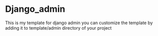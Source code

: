 # Django_admin
This is my template for django admin 
you can customize the template by adding it to template/admin directory of your project
